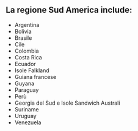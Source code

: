 ## La regione Sud America include:

* Argentina
* Bolivia
* Brasile
* Cile
* Colombia
* Costa Rica
* Ecuador
* Isole Falkland
* Guiana francese
* Guyana
* Paraguay
* Perù
* Georgia del Sud e Isole Sandwich Australi
* Suriname
* Uruguay
* Venezuela
